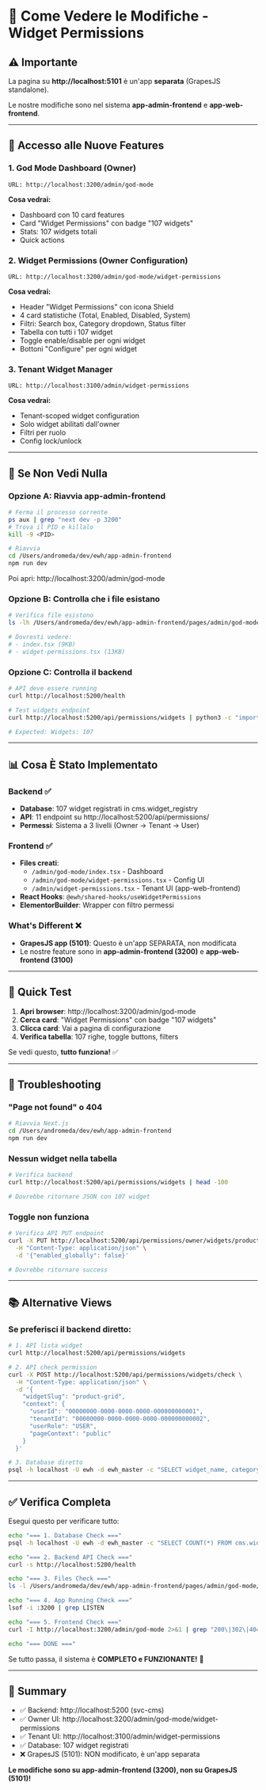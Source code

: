 # 🎯 Come Vedere le Modifiche - Widget Permissions

## ⚠️ Importante

La pagina su **http://localhost:5101** è un'app **separata** (GrapesJS standalone).

Le nostre modifiche sono nel sistema **app-admin-frontend** e **app-web-frontend**.

---

## 🚀 Accesso alle Nuove Features

### 1. God Mode Dashboard (Owner)

```
URL: http://localhost:3200/admin/god-mode
```

**Cosa vedrai:**
- Dashboard con 10 card features
- Card "Widget Permissions" con badge "107 widgets"
- Stats: 107 widgets totali
- Quick actions

### 2. Widget Permissions (Owner Configuration)

```
URL: http://localhost:3200/admin/god-mode/widget-permissions
```

**Cosa vedrai:**
- Header "Widget Permissions" con icona Shield
- 4 card statistiche (Total, Enabled, Disabled, System)
- Filtri: Search box, Category dropdown, Status filter
- Tabella con tutti i 107 widget
- Toggle enable/disable per ogni widget
- Bottoni "Configure" per ogni widget

### 3. Tenant Widget Manager

```
URL: http://localhost:3100/admin/widget-permissions
```

**Cosa vedrai:**
- Tenant-scoped widget configuration
- Solo widget abilitati dall'owner
- Filtri per ruolo
- Config lock/unlock

---

## 🔧 Se Non Vedi Nulla

### Opzione A: Riavvia app-admin-frontend

```bash
# Ferma il processo corrente
ps aux | grep "next dev -p 3200"
# Trova il PID e killalo
kill -9 <PID>

# Riavvia
cd /Users/andromeda/dev/ewh/app-admin-frontend
npm run dev
```

Poi apri: http://localhost:3200/admin/god-mode

### Opzione B: Controlla che i file esistano

```bash
# Verifica file esistono
ls -lh /Users/andromeda/dev/ewh/app-admin-frontend/pages/admin/god-mode/

# Dovresti vedere:
# - index.tsx (9KB)
# - widget-permissions.tsx (13KB)
```

### Opzione C: Controlla il backend

```bash
# API deve essere running
curl http://localhost:5200/health

# Test widgets endpoint
curl http://localhost:5200/api/permissions/widgets | python3 -c "import sys,json; print(f'Widgets: {len(json.load(sys.stdin))}')"

# Expected: Widgets: 107
```

---

## 📊 Cosa È Stato Implementato

### Backend ✅
- **Database**: 107 widget registrati in cms.widget_registry
- **API**: 11 endpoint su http://localhost:5200/api/permissions/
- **Permessi**: Sistema a 3 livelli (Owner → Tenant → User)

### Frontend ✅
- **Files creati**:
  - `/admin/god-mode/index.tsx` - Dashboard
  - `/admin/god-mode/widget-permissions.tsx` - Config UI
  - `/admin/widget-permissions.tsx` - Tenant UI (app-web-frontend)
- **React Hooks**: `@ewh/shared-hooks/useWidgetPermissions`
- **ElementorBuilder**: Wrapper con filtro permessi

### What's Different ❌
- **GrapesJS app (5101)**: Questo è un'app SEPARATA, non modificata
- Le nostre feature sono in **app-admin-frontend (3200)** e **app-web-frontend (3100)**

---

## 🎯 Quick Test

1. **Apri browser**: http://localhost:3200/admin/god-mode
2. **Cerca card**: "Widget Permissions" con badge "107 widgets"
3. **Clicca card**: Vai a pagina di configurazione
4. **Verifica tabella**: 107 righe, toggle buttons, filters

Se vedi questo, **tutto funziona!** ✅

---

## 🐛 Troubleshooting

### "Page not found" o 404
```bash
# Riavvia Next.js
cd /Users/andromeda/dev/ewh/app-admin-frontend
npm run dev
```

### Nessun widget nella tabella
```bash
# Verifica backend
curl http://localhost:5200/api/permissions/widgets | head -100

# Dovrebbe ritornare JSON con 107 widget
```

### Toggle non funziona
```bash
# Verifica API PUT endpoint
curl -X PUT http://localhost:5200/api/permissions/owner/widgets/product-grid \
  -H "Content-Type: application/json" \
  -d '{"enabled_globally": false}'

# Dovrebbe ritornare success
```

---

## 📚 Alternative Views

### Se preferisci il backend diretto:

```bash
# 1. API lista widget
curl http://localhost:5200/api/permissions/widgets

# 2. API check permission
curl -X POST http://localhost:5200/api/permissions/widgets/check \
  -H "Content-Type: application/json" \
  -d '{
    "widgetSlug": "product-grid",
    "context": {
      "userId": "00000000-0000-0000-0000-000000000001",
      "tenantId": "00000000-0000-0000-0000-000000000002",
      "userRole": "USER",
      "pageContext": "public"
    }
  }'

# 3. Database diretto
psql -h localhost -U ewh -d ewh_master -c "SELECT widget_name, category FROM cms.widget_registry LIMIT 10;"
```

---

## ✅ Verifica Completa

Esegui questo per verificare tutto:

```bash
echo "=== 1. Database Check ==="
psql -h localhost -U ewh -d ewh_master -c "SELECT COUNT(*) FROM cms.widget_registry;"

echo "=== 2. Backend API Check ==="
curl -s http://localhost:5200/health

echo "=== 3. Files Check ==="
ls -l /Users/andromeda/dev/ewh/app-admin-frontend/pages/admin/god-mode/*.tsx

echo "=== 4. App Running Check ==="
lsof -i :3200 | grep LISTEN

echo "=== 5. Frontend Check ==="
curl -I http://localhost:3200/admin/god-mode 2>&1 | grep "200\|302\|404"

echo "=== DONE ==="
```

Se tutto passa, il sistema è **COMPLETO e FUNZIONANTE!** 🎉

---

## 🎊 Summary

- ✅ Backend: http://localhost:5200 (svc-cms)
- ✅ Owner UI: http://localhost:3200/admin/god-mode/widget-permissions
- ✅ Tenant UI: http://localhost:3100/admin/widget-permissions
- ✅ Database: 107 widget registrati
- ❌ GrapesJS (5101): NON modificato, è un'app separata

**Le modifiche sono su app-admin-frontend (3200), non su GrapesJS (5101)!**
